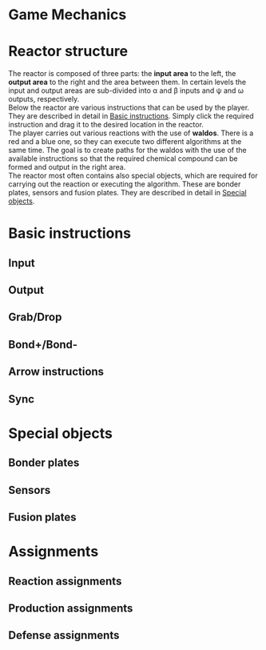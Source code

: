Game Mechanics <!-- omit in TOC -->
=
# Reactor structure
The reactor is composed of three parts: the **input area** to the left, the **output area** to the right and the area between them. In certain levels the input and output areas are sub-divided into α and β inputs and ψ and ω outputs, respectively.  
Below the reactor are various instructions that can be used by the player. They are described in detail in [Basic instructions](#basic-instructions). Simply click the required instruction and drag it to the desired location in the reactor.  
The player carries out various reactions with the use of **waldos**. There is a red and a blue one, so they can execute two different algorithms at the same time. The goal is to create paths for the waldos with the use of the available instructions so that the required chemical compound can be formed and output in the right area.  
The reactor most often contains also special objects, which are required for carrying out the reaction or executing the algorithm. These are bonder plates, sensors and fusion plates. They are described in detail in [Special objects](#special-objects).
# Basic instructions
## Input
## Output
## Grab/Drop
## Bond+/Bond-
## Arrow instructions
## Sync
# Special objects
## Bonder plates
## Sensors
## Fusion plates
# Assignments
## Reaction assignments
## Production assignments
## Defense assignments

